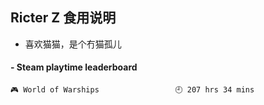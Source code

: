 ## Ricter Z 食用说明
- 喜欢猫猫，是个冇猫孤儿

<!-- steam-box start -->
#### - Steam playtime leaderboard
```text
🎮 World of Warships                 🕘 207 hrs 34 mins
```
<!-- Powered by https://github.com/YouEclipse/steam-box . -->
<!-- steam-box end -->
